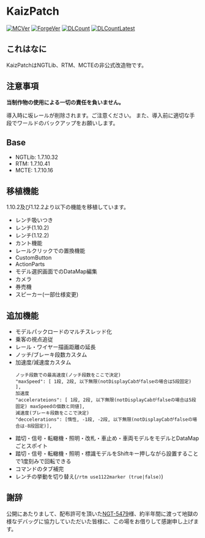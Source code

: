 # KaizPatch

[![MCVer](https://img.shields.io/badge/Minecraft-1.7.10-brightgreen)](https://www.minecraft.net/)
[![ForgeVer](https://img.shields.io/badge/Forge-10.13.4.1614-important)](https://files.minecraftforge.net/maven/net/minecraftforge/forge/index_1.7.10.html)
[![DLCount](https://img.shields.io/github/downloads/Kai-Z-JP/KaizPatchX/total)](https://github.com/Kai-Z-JP/KaizPatchX/releases)
[![DLCountLatest](https://img.shields.io/github/downloads/Kai-Z-JP/KaizPatchX/latest/total)](https://github.com/Kai-Z-JP/KaizPatchX/releases/latest)

## これはなに
KaizPatchはNGTLib、RTM、MCTEの非公式改造物です。

## 注意事項
**当制作物の使用による一切の責任を負いません。**

導入時に坂レールが削除されます。ご注意ください。
また、導入前に適切な手段でワールドのバックアップをお願いします。

## Base
- NGTLib: 1.7.10.32
- RTM: 1.7.10.41
- MCTE: 1.7.10.16

## 移植機能
1.10.2及び1.12.2より以下の機能を移植しています。
- レンチ吸いつき
- レンチ(1.10.2)
- レンチ(1.12.2)
- カント機能
- レールクリックでの置換機能
- CustomButton
- ActionParts
- モデル選択画面でのDataMap編集
- カメラ
- 券売機
- スピーカー(一部仕様変更)

## 追加機能
- モデルパックロードのマルチスレッド化
- 乗客の視点追従
- レール・ワイヤー描画距離の延長
- ノッチ/ブレーキ段数カスタム
- 加速度/減速度カスタム
  ```
  ノッチ段数での最高速度(ノッチ段数をここで決定)
  "maxSpeed": [ 1段, 2段, 以下無限(notDisplayCabがfalseの場合は5段固定) ],
  加速度
  "accelerateions": [ 1段, 2段, 以下無限(notDisplayCabがfalseの場合は5段固定) maxSpeedの個数と同値],
  減速度(ブレーキ段数をここで決定)
  "deccelerations": [惰性, -1段, -2段, 以下無限(notDisplayCabがfalseの場合は-8段固定)],
  ```
- 踏切・信号・転轍機・照明・改札・車止め・車両モデルをモデルとDataMapごとスポイト
- 踏切・信号・転轍機・照明・標識モデルをShiftキー押しながら設置することで1度刻みで回転できる
- コマンドのタブ補完
- レンチの挙動を切り替え(`/rtm use1122marker (true|false)`)

## 謝辞
公開にあたりまして、配布許可を頂いた[NGT-5479](https://twitter.com/ngt5479)様、約半年間に渡って地獄の様なデバッグに協力していただいた皆様に、この場をお借りして感謝申し上げます。
